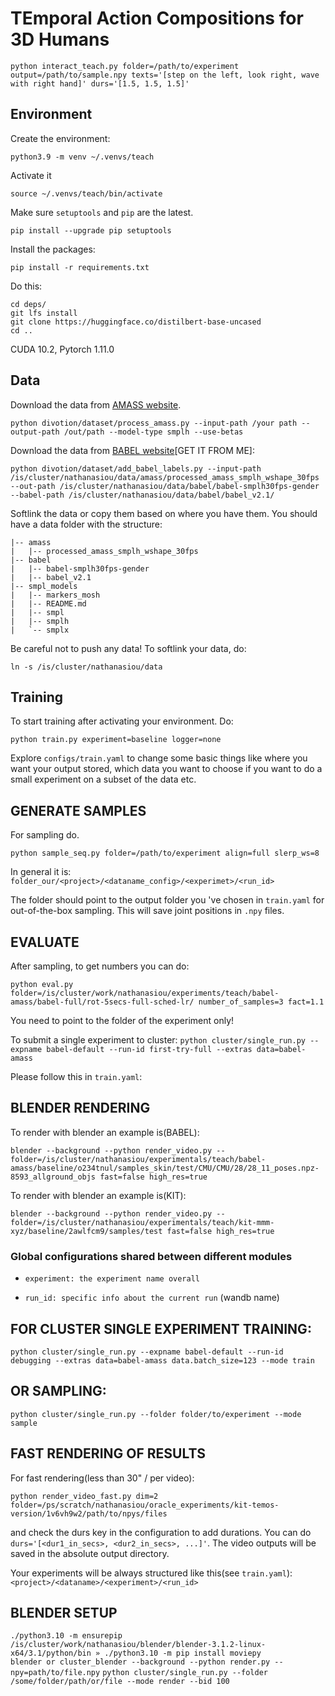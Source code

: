 # TEmporal Action Compositions for 3D Humans
```python interact_teach.py folder=/path/to/experiment output=/path/to/sample.npy texts='[step on the left, look right, wave with right hand]' durs='[1.5, 1.5, 1.5]'```
## Environment
Create the environment:

`python3.9 -m venv ~/.venvs/teach`

Activate it

`source ~/.venvs/teach/bin/activate`

Make sure `setuptools` and `pip` are the latest.

`pip install --upgrade pip setuptools`

 Install the packages:

`pip install -r requirements.txt`

Do this:

```shell
cd deps/
git lfs install
git clone https://huggingface.co/distilbert-base-uncased
cd ..
```
CUDA 10.2, Pytorch 1.11.0

## Data
Download the data from [AMASS website](amass.is.tue.mpg.de).

```shell
python divotion/dataset/process_amass.py --input-path /your path --output-path /out/path --model-type smplh --use-betas
```

Download the data from [BABEL website](babel.is.tue.mpg.de)[GET IT FROM ME]:

```shell
python divotion/dataset/add_babel_labels.py --input-path /is/cluster/nathanasiou/data/amass/processed_amass_smplh_wshape_30fps --out-path /is/cluster/nathanasiou/data/babel/babel-smplh30fps-gender --babel-path /is/cluster/nathanasiou/data/babel/babel_v2.1/
```

Softlink the data or copy them based on where you have them. You should have a data folder with the structure:
```
|-- amass
|   |-- processed_amass_smplh_wshape_30fps
|-- babel
|   |-- babel-smplh30fps-gender
|   |-- babel_v2.1
|-- smpl_models
|   |-- markers_mosh
|   |-- README.md
|   |-- smpl
|   |-- smplh
|   `-- smplx
```

Be careful not to push any data! To softlink your data, do:

`ln -s /is/cluster/nathanasiou/data`

## Training
To start training after activating your environment. Do:

`python train.py experiment=baseline logger=none`

Explore `configs/train.yaml` to change some basic things like where you want
your output stored, which data you want to choose if you want to do a small
experiment on a subset of the data etc.

## GENERATE SAMPLES
For sampling do.

`python sample_seq.py folder=/path/to/experiment align=full slerp_ws=8`

In general it is: `folder_our/<project>/<dataname_config>/<experimet>/<run_id>`

The folder should point to the output folder you 've chosen in `train.yaml` for out-of-the-box sampling. This will save joint positions in `.npy` files.

## EVALUATE
After sampling, to get numbers you can do:

`python eval.py folder=/is/cluster/work/nathanasiou/experiments/teach/babel-amass/babel-full/rot-5secs-full-sched-lr/ number_of_samples=3 fact=1.1 `

You need to point to the folder of the experiment only!

To submit a single experiment to cluster:
`python cluster/single_run.py --expname babel-default --run-id first-try-full --extras data=babel-amass`

Please follow this in `train.yaml`:

## BLENDER RENDERING
To render with blender an example is(BABEL):

`blender --background --python render_video.py -- folder=/is/cluster/nathanasiou/experimentals/teach/babel-amass/baseline/o234tnul/samples_skin/test/CMU/CMU/28/28_11_poses.npz-8593_allground_objs fast=false high_res=true`

To render with blender an example is(KIT):

`blender --background --python render_video.py -- folder=/is/cluster/nathanasiou/experimentals/teach/kit-mmm-xyz/baseline/2awlfcm9/samples/test fast=false high_res=true`


### Global configurations shared between different modules

- `experiment: the experiment name overall`

- `run_id: specific info about the current run` (wandb name)

## FOR CLUSTER SINGLE EXPERIMENT TRAINING:

`python cluster/single_run.py --expname babel-default --run-id debugging --extras data=babel-amass data.batch_size=123 --mode train`

## OR SAMPLING:

`python cluster/single_run.py --folder folder/to/experiment --mode sample`

## FAST RENDERING OF RESULTS 

For fast rendering(less than 30" / per video):

`python render_video_fast.py dim=2 folder=/ps/scratch/nathanasiou/oracle_experiments/kit-temos-version/1v6vh9w2/path/to/npys/files`

and check the durs key in the configuration to add durations. You can do `durs='[<dur1_in_secs>, <dur2_in_secs>, ...]'`. The video outputs will be saved in the absolute output directory.

Your experiments will be always structured like this(see `train.yaml`):
`<project>/<dataname>/<experiment>/<run_id>`


## BLENDER SETUP
`./python3.10 -m ensurepip`
`/is/cluster/work/nathanasiou/blender/blender-3.1.2-linux-x64/3.1/python/bin » ./python3.10 -m pip install moviepy`  
`blender or cluster_blender --background --python render.py -- npy=path/to/file.npy`
`python cluster/single_run.py --folder /some/folder/path/or/file --mode render --bid 100`
